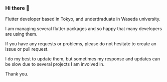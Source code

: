 ### Hi there 👋

Flutter developer based in Tokyo, and underdraduate in Waseda university.

I am managing several flutter packages and so happy that many developers are using them.

If you have any requests or problems, please do not hesitate to create an issue or pull request.

I do my best to update them, but sometimes my response and updates can be slow due to several projects I am involved in.

Thank you.

<!--
**santa112358/santa112358** is a ✨ _special_ ✨ repository because its `README.md` (this file) appears on your GitHub profile.

Here are some ideas to get you started:

- 🔭 I’m currently working on ...
- 🌱 I’m currently learning ...
- 👯 I’m looking to collaborate on ...
- 🤔 I’m looking for help with ...
- 💬 Ask me about ...
- 📫 How to reach me: ...
- 😄 Pronouns: ...
- ⚡ Fun fact: ...
-->
